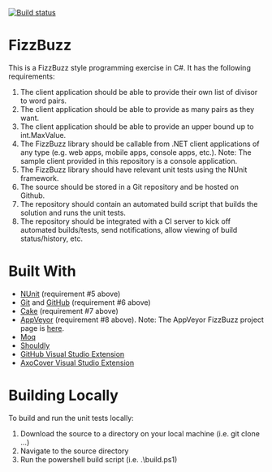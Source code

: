 [![Build status](https://ci.appveyor.com/api/projects/status/wdjh1h1ooa9temu9?svg=true)](https://ci.appveyor.com/project/jaredhwilliams/fizzbuzz)

# FizzBuzz
This is a FizzBuzz style programming exercise in C#. It has the following requirements:
1. The client application should be able to provide their own list of divisor to word pairs.
2. The client application should be able to provide as many pairs as they want.
3. The client application should be able to provide an upper bound up to int.MaxValue.
4. The FizzBuzz library should be callable from .NET client applications of any type (e.g. web apps, mobile apps, console apps, etc.). Note: The sample client provided in this repository is a console application.
5. The FizzBuzz library should have relevant unit tests using the NUnit framework.
6. The source should be stored in a Git repository and be hosted on Github. 
7. The repository should contain an automated build script that builds the solution and runs the unit tests. 
8. The repository should be integrated with a CI server to kick off automated builds/tests, send notifications, allow viewing of build status/history, etc. 

# Built With
* [NUnit](http://nunit.org/) (requirement #5 above)
* [Git](https://git-scm.com/) and [GitHub](https://github.com/) (requirement #6 above)
* [Cake](https://cakebuild.net/) (requirement #7 above)
* [AppVeyor](https://www.appveyor.com/) (requirement #8 above). Note: The AppVeyor FizzBuzz project page is [here](https://ci.appveyor.com/project/jaredhwilliams/fizzbuzz).
* [Moq](https://github.com/moq/moq)
* [Shouldly](https://github.com/shouldly/shouldly)
* [GitHub Visual Studio Extension](https://visualstudio.github.com/)
* [AxoCover Visual Studio Extension](https://marketplace.visualstudio.com/items?itemName=axodox1.AxoCover)

# Building Locally
To build and run the unit tests locally:
1. Download the source to a directory on your local machine (i.e. git clone ...)
2. Navigate to the source directory
3. Run the powershell build script (i.e. .\build.ps1)